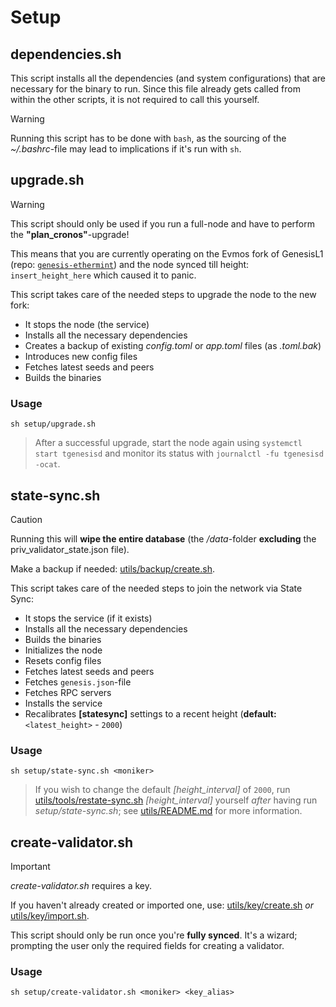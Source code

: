 # Setup

## dependencies.sh

This script installs all the dependencies (and system configurations) that are necessary for the binary to run. Since this file already gets called from within the other scripts, it is not required to call this yourself.

> [!WARNING]
> Running this script has to be done with `bash`, as the sourcing of the _~/.bashrc_-file may lead to implications if it's run with `sh`.

## upgrade.sh

> [!WARNING]
> This script should only be used if you run a full-node and have to perform the **"plan_cronos"**-upgrade!
>
> This means that you are currently operating on the Evmos fork of GenesisL1 (repo: [`genesis-ethermint`](https://github.com/zenodeapp/genesis-ethermint)) and the node synced till height: `insert_height_here` which caused it to panic.

This script takes care of the needed steps to upgrade the node to the new fork:

- It stops the node (the service)
- Installs all the necessary dependencies
- Creates a backup of existing _config.toml_ or _app.toml_ files (as _.toml.bak_)
- Introduces new config files
- Fetches latest seeds and peers
- Builds the binaries

### Usage

```
sh setup/upgrade.sh
```
> After a successful upgrade, start the node again using `systemctl start tgenesisd` and monitor its status with `journalctl -fu tgenesisd -ocat`.

## state-sync.sh

> [!CAUTION]
> Running this will **wipe the entire database** (the _/data_-folder **excluding** the priv_validator_state.json file).
> 
> Make a backup if needed: [utils/backup/create.sh](/utils/backup/create.sh).

This script takes care of the needed steps to join the network via State Sync:

- It stops the service (if it exists)
- Installs all the necessary dependencies
- Builds the binaries
- Initializes the node
- Resets config files
- Fetches latest seeds and peers
- Fetches `genesis.json`-file
- Fetches RPC servers
- Installs the service
- Recalibrates **[statesync]** settings to a recent height (**default:** `<latest_height>` - `2000`)

### Usage

```
sh setup/state-sync.sh <moniker>
```
> If you wish to change the default _[height_interval]_ of `2000`, run [utils/tools/restate-sync.sh](/utils/tools/restate-sync.sh) _[height_interval]_ yourself _after_ having run _setup/state-sync.sh_; see [utils/README.md](/utils) for more information.

## create-validator.sh

> [!IMPORTANT]
> _create-validator.sh_ requires a key.
>
> If you haven't already created or imported one, use: [utils/key/create.sh](/utils/key/create.sh) _or_ [utils/key/import.sh](/utils/key/import.sh).

This script should only be run once you're **fully synced**. It's a wizard; prompting the user only the required fields for creating a validator.

### Usage

```
sh setup/create-validator.sh <moniker> <key_alias>
```

